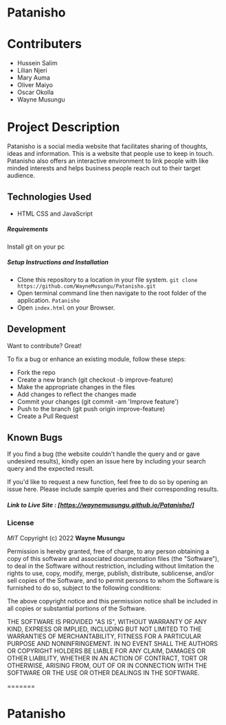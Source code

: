 # Patanisho
# Contributers
- Hussein Salim
- Lilian Njeri
- Mary Auma
- Oliver Maiyo
- Oscar Okolla
- Wayne Musungu

# Project Description
Patanisho is a social media website that facilitates sharing of thoughts, ideas and information. This is a website that people use to keep in touch. Patanisho also offers an interactive environment to link people with like minded interests and helps business people reach out to their target audience.


## Technologies Used

- HTML CSS and JavaScript

##### Requirements

Install git on your pc 

##### Setup Instructions and Installation

- Clone this repository to a location in your file system. `git clone  https://github.com/WayneMusungu/Patanisho.git `
- Open terminal command line then navigate to the root folder of the application. `Patanisho`
- Open `index.html` on your Browser.



## Development

Want to contribute? Great!

To fix a bug or enhance an existing module, follow these steps:
- Fork the repo
- Create a new branch (git checkout -b improve-feature)
- Make the appropriate changes in the files
- Add changes to reflect the changes made
- Commit your changes (git commit -am 'Improve feature')
- Push to the branch (git push origin improve-feature)
- Create a Pull Request


## Known Bugs

If you find a bug (the website couldn't handle the query and or gave undesired results), kindly open an issue here by including your search query and the expected result.

If you'd like to request a new function, feel free to do so by opening an issue here. Please include sample queries and their corresponding results.


##### Link to Live Site : [https://waynemusungu.github.io/Patanisho/]

### License

*MIT*
Copyright (c) 2022 **Wayne Musungu**

Permission is hereby granted, free of charge, to any person obtaining a copy of this software and associated documentation files (the "Software"), to deal in the Software without restriction, including without limitation the rights to use, copy, modify, merge, publish, distribute, sublicense, and/or sell copies of the Software, and to permit persons to whom the Software is furnished to do so, subject to the following conditions:

The above copyright notice and this permission notice shall be included in all copies or substantial portions of the Software.

THE SOFTWARE IS PROVIDED "AS IS", WITHOUT WARRANTY OF ANY KIND, EXPRESS OR IMPLIED, INCLUDING BUT NOT LIMITED TO THE WARRANTIES OF MERCHANTABILITY, FITNESS FOR A PARTICULAR PURPOSE AND NONINFRINGEMENT. IN NO EVENT SHALL THE AUTHORS OR COPYRIGHT HOLDERS BE LIABLE FOR ANY CLAIM, DAMAGES OR OTHER LIABILITY, WHETHER IN AN ACTION OF CONTRACT, TORT OR OTHERWISE, ARISING FROM, OUT OF OR IN CONNECTION WITH THE SOFTWARE OR THE USE OR OTHER DEALINGS IN THE SOFTWARE.

=======
# Patanisho
